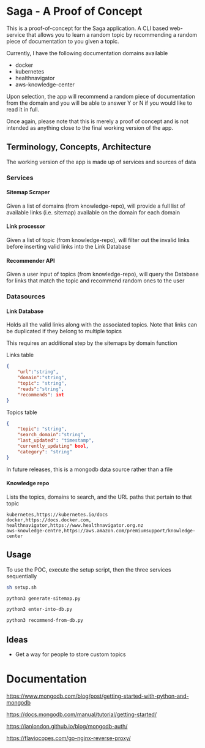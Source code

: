 # Saga - A Proof of Concept

This is a proof-of-concept for the Saga application. A CLI based web-service that allows you to learn a random topic by recommending a random piece of documentation to you given a topic.

Currently, I have the following documentation domains available
* docker 
* kubernetes
* healthnavigator
* aws-knowledge-center

Upon selection, the app will recommend a random piece of documentation from the domain and you will be able to answer Y or N if you would like to read it in full.

Once again, please note that this is merely a proof of concept and is not intended as anything close to the final working version of the app.

## Terminology, Concepts, Architecture

The working version of the app is made up of services and sources of data

### Services

#### Sitemap Scraper

Given a list of domains (from knowledge-repo), will provide a full list of available links (i.e. sitemap) available on the domain for each domain

#### Link processor

Given a list of topic (from knowledge-repo), will filter out the invalid links before inserting valid links into the Link Database

#### Recommender API

Given a user input of topics (from knowledge-repo), will query the Database for links that match the topic and recommend random ones to the user

### Datasources

#### Link Database

Holds all the valid links along with the associated topics. Note that links can be duplicated if they belong to multiple topics

This requires an additional step by the sitemaps by domain function

Links table
```json
{
    "url":"string",
    "domain":"string",
    "topic": "string",
    "reads":"string",
    "recommends": int
}
```

Topics table
```json
{
    "topic": "string",
    "search_domain":"string",
    "last_updated": "timestamp",
    "currently_updating" bool,
    "category": "string"
}
```

In future releases, this is a mongodb data source rather than a file

#### Knowledge repo

Lists the topics, domains to search, and the URL paths that pertain to that topic

```
kubernetes,https://kubernetes.io/docs
docker,https://docs.docker.com,
healthnavigator,https://www.healthnavigator.org.nz
aws-knowledge-centre,https://aws.amazon.com/premiumsupport/knowledge-center
```

## Usage

To use the POC, execute the setup script, then the three services sequentially

```bash
sh setup.sh

python3 generate-sitemap.py

python3 enter-into-db.py

python3 recommend-from-db.py
```

## Ideas

* Get a way for people to store custom topics

# Documentation

https://www.mongodb.com/blog/post/getting-started-with-python-and-mongodb

https://docs.mongodb.com/manual/tutorial/getting-started/

https://ianlondon.github.io/blog/mongodb-auth/

https://flaviocopes.com/go-nginx-reverse-proxy/
